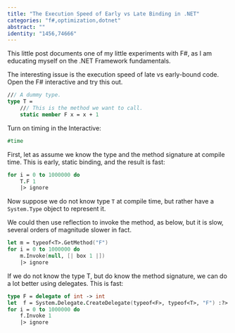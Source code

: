 ```yaml
---
title: "The Execution Speed of Early vs Late Binding in .NET"
categories: "f#,optimization,dotnet"
abstract: ""
identity: "1456,74666"
---
```

This little post documents one of my little experiments with F#, as I am educating myself on the .NET Framework fundamentals.

The interesting issue is the execution speed of late vs early-bound code. Open the F# interactive and try this out.

```fsharp
/// A dummy type.
type T = 
    /// This is the method we want to call.
    static member F x = x + 1
```

Turn on timing in the Interactive:

```fsharp
#time
```

First, let as assume we know the type and the method signature at compile time. This is early, static binding, and the result is fast:

```fsharp
for i = 0 to 1000000 do
    T.F 1 
    |> ignore
```

Now suppose we do not know type `T` at compile time, but rather have a `System.Type` object to represent it.

We could then use reflection to invoke the method, as below, but it is slow, several orders of magnitude slower in fact.

```fsharp
let m = typeof<T>.GetMethod("F")
for i = 0 to 1000000 do
    m.Invoke(null, [| box 1 |])
    |> ignore
```

If we do not know the type T, but do know the method signature, we can do a lot better using delegates. This is fast:

```fsharp
type F = delegate of int -> int
let  f = System.Delegate.CreateDelegate(typeof<F>, typeof<T>, "F") :?> F
for i = 0 to 1000000 do
    f.Invoke 1 
    |> ignore
```
